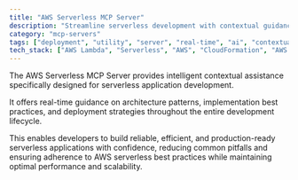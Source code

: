 ```yaml
---
title: "AWS Serverless MCP Server"
description: "Streamline serverless development with contextual guidance for architecture, implementation, and deployment."
category: "mcp-servers"
tags: ["deployment", "utility", "server", "real-time", "ai", "contextual assistance", "architecture patterns", "best practices"]
tech_stack: ["AWS Lambda", "Serverless", "AWS", "CloudFormation", "AWS best practices"]
---
```


The AWS Serverless MCP Server provides intelligent contextual assistance specifically designed for serverless application development. 

It offers real-time guidance on architecture patterns, implementation best practices, and deployment strategies throughout the entire development lifecycle. 

This enables developers to build reliable, efficient, and production-ready serverless applications with confidence, reducing common pitfalls and ensuring adherence to AWS serverless best practices while maintaining optimal performance and scalability.